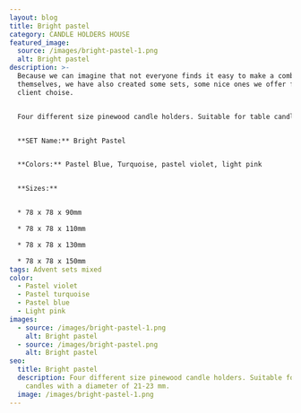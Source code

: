 ```yaml
---
layout: blog
title: Bright pastel
category: CANDLE HOLDERS HOUSE
featured_image:
  source: /images/bright-pastel-1.png
  alt: Bright pastel
description: >-
  Because we can imagine that not everyone finds it easy to make a combination
  themselves, we have also created some sets, some nice ones we offer from our
  client choise.


  Four different size pinewood candle holders. Suitable for table candles with a diameter of 21-23 mm. Ideal for decorating your home, could be used as Advent wreath.


  **SET Name:** Bright Pastel


  **Colors:** Pastel Blue, Turquoise, pastel violet, light pink


  **Sizes:**


  * 78 x 78 x 90mm

  * 78 x 78 x 110mm

  * 78 x 78 x 130mm

  * 78 x 78 x 150mm
tags: Advent sets mixed
color:
  - Pastel violet
  - Pastel turquoise
  - Pastel blue
  - Light pink
images:
  - source: /images/bright-pastel-1.png
    alt: Bright pastel
  - source: /images/bright-pastel.png
    alt: Bright pastel
seo:
  title: Bright pastel
  description: Four different size pinewood candle holders. Suitable for table
    candles with a diameter of 21-23 mm.
  image: /images/bright-pastel-1.png
---
```

